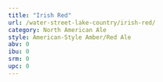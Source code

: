```yaml
---
title: "Irish Red"
url: /water-street-lake-country/irish-red/
category: North American Ale
style: American-Style Amber/Red Ale
abv: 0
ibu: 0
srm: 0
upc: 0
---
```


